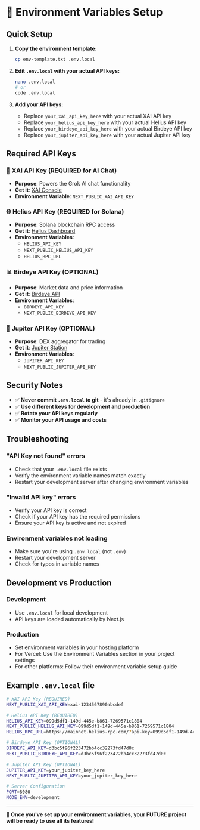 # 🔑 Environment Variables Setup

## Quick Setup

1. **Copy the environment template:**
   ```bash
   cp env-template.txt .env.local
   ```

2. **Edit `.env.local` with your actual API keys:**
   ```bash
   nano .env.local
   # or
   code .env.local
   ```

3. **Add your API keys:**
   - Replace `your_xai_api_key_here` with your actual XAI API key
   - Replace `your_helius_api_key_here` with your actual Helius API key
   - Replace `your_birdeye_api_key_here` with your actual Birdeye API key
   - Replace `your_jupiter_api_key_here` with your actual Jupiter API key

## Required API Keys

### 🚀 **XAI API Key (REQUIRED for AI Chat)**
- **Purpose**: Powers the Grok AI chat functionality
- **Get it**: [XAI Console](https://console.x.ai/)
- **Environment Variable**: `NEXT_PUBLIC_XAI_API_KEY`

### 🌐 **Helius API Key (REQUIRED for Solana)**
- **Purpose**: Solana blockchain RPC access
- **Get it**: [Helius Dashboard](https://dashboard.helius.dev/)
- **Environment Variables**: 
  - `HELIUS_API_KEY`
  - `NEXT_PUBLIC_HELIUS_API_KEY`
  - `HELIUS_RPC_URL`

### 📊 **Birdeye API Key (OPTIONAL)**
- **Purpose**: Market data and price information
- **Get it**: [Birdeye API](https://birdeye.so/)
- **Environment Variables**: 
  - `BIRDEYE_API_KEY`
  - `NEXT_PUBLIC_BIRDEYE_API_KEY`

### 🔄 **Jupiter API Key (OPTIONAL)**
- **Purpose**: DEX aggregator for trading
- **Get it**: [Jupiter Station](https://station.jup.ag/)
- **Environment Variables**: 
  - `JUPITER_API_KEY`
  - `NEXT_PUBLIC_JUPITER_API_KEY`

## Security Notes

- ✅ **Never commit `.env.local` to git** - it's already in `.gitignore`
- ✅ **Use different keys for development and production**
- ✅ **Rotate your API keys regularly**
- ✅ **Monitor your API usage and costs**

## Troubleshooting

### "API Key not found" errors
- Check that your `.env.local` file exists
- Verify the environment variable names match exactly
- Restart your development server after changing environment variables

### "Invalid API key" errors
- Verify your API key is correct
- Check if your API key has the required permissions
- Ensure your API key is active and not expired

### Environment variables not loading
- Make sure you're using `.env.local` (not `.env`)
- Restart your development server
- Check for typos in variable names

## Development vs Production

### Development
- Use `.env.local` for local development
- API keys are loaded automatically by Next.js

### Production
- Set environment variables in your hosting platform
- For Vercel: Use the Environment Variables section in your project settings
- For other platforms: Follow their environment variable setup guide

## Example `.env.local` file

```bash
# XAI API Key (REQUIRED)
NEXT_PUBLIC_XAI_API_KEY=xai-1234567890abcdef

# Helius API Key (REQUIRED)
HELIUS_API_KEY=099d5df1-149d-445e-b861-7269571c1804
NEXT_PUBLIC_HELIUS_API_KEY=099d5df1-149d-445e-b861-7269571c1804
HELIUS_RPC_URL=https://mainnet.helius-rpc.com/?api-key=099d5df1-149d-445e-b861-7269571c1804

# Birdeye API Key (OPTIONAL)
BIRDEYE_API_KEY=d3bc5f96f223472bb4cc32273fd47d0c
NEXT_PUBLIC_BIRDEYE_API_KEY=d3bc5f96f223472bb4cc32273fd47d0c

# Jupiter API Key (OPTIONAL)
JUPITER_API_KEY=your_jupiter_key_here
NEXT_PUBLIC_JUPITER_API_KEY=your_jupiter_key_here

# Server Configuration
PORT=8080
NODE_ENV=development
```

---

**🎉 Once you've set up your environment variables, your FUTURE project will be ready to use all its features!**
